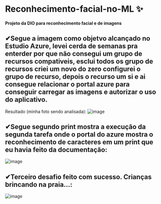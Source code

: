 # Reconhecimento-facial-no-ML  ✨
#### Projeto da DIO para reconhecimento facial e de imagens 

## ✔Segue a imagem como objetvo alcançado no Estudio Azure, levei cerda de semanas pra enterder por que não consegui um grupo de recursos compativeis, esclui todos os grupo de recursos criei um novo do zero configurei o grupo de recurso, depois o recurso um si e ai consegue relacionar o portal azure para conseguir carregar as imagens e autorizar o uso do aplicativo.
Resultado (minha foto sendo analisada):
![image](https://github.com/AndressaM-Silva/reconhecimento-facial-no-ML/assets/147927964/df45b4f5-c1c6-49e7-a433-27467fc07a28)

## ✔Segue segundo print mostra a execução da segunda tarefa onde o portal do azure mostra o reconhecimento de caracteres em um print que eu havia feito da documentação:
![image](https://github.com/AndressaM-Silva/reconhecimento-facial-no-ML/assets/147927964/f52453dc-3791-42c0-b195-d312dfbbd0e0)

## ✔Terceiro desafio feito com sucesso. Crianças brincando na praia...:
![image](https://github.com/AndressaM-Silva/reconhecimento-facial-no-ML/assets/147927964/fe2479ca-6bae-4ba9-a68a-0a5d6a17936c)

